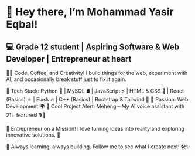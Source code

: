 # 👋 Hey there, I’m Mohammad Yasir Eqbal!
## 💻 Grade 12 student | Aspiring Software & Web Developer | Entrepreneur at heart

👨‍💻 Code, Coffee, and Creativity! I build things for the web, experiment with AI, and occasionally break stuff just to fix it again.

🔹 Tech Stack: Python 🐍 | MySQL 🛢 | JavaScript ⚡ | HTML & CSS 🎨 | React (Basics) ⚛ | Flask 🔥 | C++ (Basics) | Bootstrap & Tailwind 🌊
🔹 Passion: Web Development 🌍
🔹 Cool Project Alert: Meheng – My AI voice assistant with 21+ features! 🎙🤖

🚀 Entrepreneur on a Mission! I love turning ideas into reality and exploring innovative solutions. 👀

📌 Always learning, always building. Follow me to see what I create next! 🛠✨
